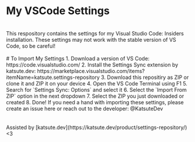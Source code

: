 # My VSCode Settings
<br>
This respository contains the settings for my Visual Studio Code: Insiders installation. These settings may not work with the stable version of VS Code, so be careful!
<br>
<br>
# To Import My Settings
1. Download a version of VS Code: https://code.visualstudio.com/
2. Install the Settings Sync extension by katsute.dev: https://marketplace.visualstudio.com/items?itemName=katsute.settings-repository
3. Download this repositiry as ZIP or clone it and ZIP it on your device
4. Open the VS Code Terminal using F1
5. Search for `Settings Sync: Options` and select it
6. Select the `Import From ZIP` option in the next dropdown
7. Select the ZIP you just downloaded or created
8. Done!
If you need a hand with importing these settings, please create an issue here or reach out to the developer: @KatsuteDev
<br>
<br>
<br>
Assisted by [katsute.dev](https://katsute.dev/product/settings-repository/) <3
